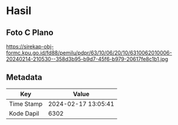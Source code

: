 # Hasil

## Foto C Plano

https://sirekap-obj-formc.kpu.go.id/fd88/pemilu/pdpr/63/10/06/20/10/6310062010006-20240214-210530--358d3b95-b9d7-45f6-b979-20617fe8c1b1.jpg


## Metadata

| Key        | Value               |
| ---------- | ------------------- |
| Time Stamp | 2024-02-17 13:05:41 |
| Kode Dapil | 6302                |



